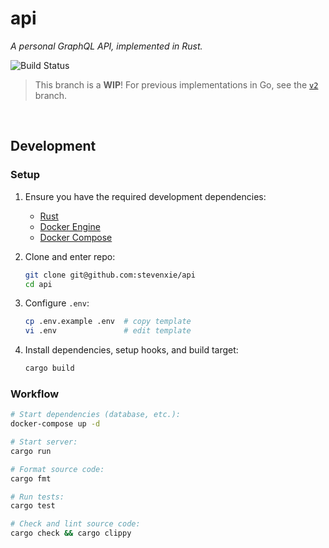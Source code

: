 # api

_A personal GraphQL API, implemented in Rust._

![[Build Status][build]][build-img]

> This branch is a **WIP**! For previous implementations in Go, see the [`v2`](https://github.com/stevenxie/api/tree/v2) branch.

<br />

## Development

### Setup

1. Ensure you have the required development dependencies:

    - [Rust](https://www.rust-lang.org/tools/install)
    - [Docker Engine](https://docs.docker.com/get-docker/)
    - [Docker Compose](https://docs.docker.com/compose/)

2. Clone and enter repo:

    ```bash
    git clone git@github.com:stevenxie/api
    cd api
    ```

3. Configure `.env`:

    ```bash
    cp .env.example .env  # copy template
    vi .env               # edit template
    ```

4. Install dependencies, setup hooks, and build target:

    ```bash
    cargo build
    ```

### Workflow

```bash
# Start dependencies (database, etc.):
docker-compose up -d

# Start server:
cargo run

# Format source code:
cargo fmt

# Run tests:
cargo test

# Check and lint source code:
cargo check && cargo clippy
```

[build]: https://github.com/stevenxie/api/actions
[build-img]: https://img.shields.io/github/workflow/status/stevenxie/api/deploy?style=for-the-badge
